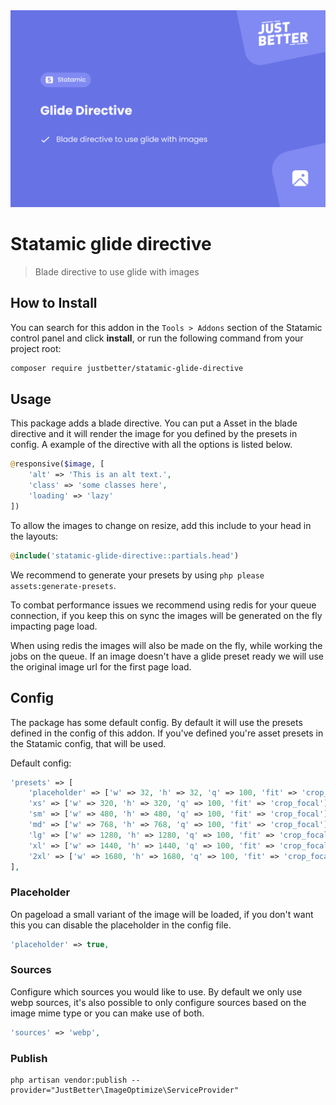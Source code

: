 <a href="https://github.com/justbetter/statamic-glide-directive" title="JustBetter">
    <img src="./art/banner.png" alt="Banner">
</a>

# Statamic glide directive

> Blade directive to use glide with images

## How to Install

You can search for this addon in the `Tools > Addons` section of the Statamic control panel and click **install**, or run the following command from your project root:

``` bash
composer require justbetter/statamic-glide-directive
```

## Usage
This package adds a blade directive. You can put a Asset in the blade directive and it will render the image for you defined by the presets in config. A example of the directive with all the options is listed below.
```php
@responsive($image, [
    'alt' => 'This is an alt text.', 
    'class' => 'some classes here',
    'loading' => 'lazy'
])
```

To allow the images to change on resize, add this include to your head in the layouts:
```php
@include('statamic-glide-directive::partials.head')
```

We recommend to generate your presets by using `php please assets:generate-presets`.

To combat performance issues we recommend using redis for your queue connection, if you keep this on sync the images will be generated on the fly impacting page load.

When using redis the images will also be made on the fly, while working the jobs on the queue. If an image doesn't have a glide preset ready we will use the original image url for the first page load.


## Config

The package has some default config. By default it will use the presets defined in the config of this addon. If you've defined you're asset presets in the Statamic config, that will be used.

Default config:
```php
'presets' => [
    'placeholder' => ['w' => 32, 'h' => 32, 'q' => 100, 'fit' => 'crop_focal'],
    'xs' => ['w' => 320, 'h' => 320, 'q' => 100, 'fit' => 'crop_focal'],
    'sm' => ['w' => 480, 'h' => 480, 'q' => 100, 'fit' => 'crop_focal'],
    'md' => ['w' => 768, 'h' => 768, 'q' => 100, 'fit' => 'crop_focal'],
    'lg' => ['w' => 1280, 'h' => 1280, 'q' => 100, 'fit' => 'crop_focal'],
    'xl' => ['w' => 1440, 'h' => 1440, 'q' => 100, 'fit' => 'crop_focal'],
    '2xl' => ['w' => 1680, 'h' => 1680, 'q' => 100, 'fit' => 'crop_focal'],
],
```

### Placeholder
On pageload a small variant of the image will be loaded, if you don't want this you can disable the placeholder in the config file.
```php
'placeholder' => true,
```

### Sources
Configure which sources you would like to use. By default we only use webp sources, it's also possible to only configure sources based on the image mime type or you can make use of both.
```php
'sources' => 'webp',
```

### Publish
```
php artisan vendor:publish --provider="JustBetter\ImageOptimize\ServiceProvider"
```
